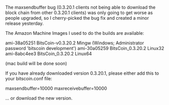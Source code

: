 The maxsendbuffer bug (0.3.20.1 clients not being able to download the block chain from other 0.3.20.1 clients) was only going to get
worse as people upgraded, so I cherry-picked the bug fix and created a minor release yesterday.

The Amazon Machine Images I used to do the builds are available:

  ami-38a05251   BitsCoin-v0.3.20.2 Mingw    (Windows; Administrator password 'bitscoin development')
  ami-30a05259   BitsCoin_0.3.20.2 Linux32
  ami-8abc4ee3   BitsCoin_0.3.20.2 Linux64

(mac build will be done soon)

If you have already downloaded version 0.3.20.1, please either add this to your bitscoin.conf file:

  maxsendbuffer=10000
  maxreceivebuffer=10000

... or download the new version.
